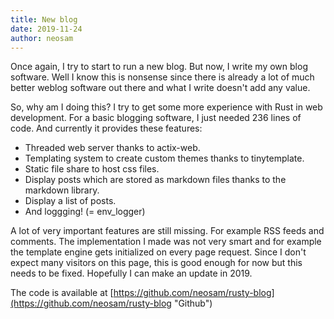 ```yaml
---
title: New blog
date: 2019-11-24
author: neosam
---
```


Once again, I try to start to run a new blog.  But now, I write my own blog
software.  Well I know this is nonsense since there is already a lot of much
better weblog software out there and what I write doesn't add any value.

So, why am I doing this?  I try to get some more experience with Rust in
web development.  For a basic blogging software, I just needed 236 lines of
code.  And currently it provides these features:

* Threaded web server thanks to actix-web.
* Templating system to create custom themes thanks to tinytemplate.
* Static file share to host css files.
* Display posts which are stored as markdown files thanks to the markdown
  library.
* Display a list of posts.
* And loggging! (= env_logger)

A lot of very important features are still missing.  For example RSS feeds and
comments.  The implementation I made was not very smart and for example the
template engine gets initialized on every page request.  Since I don't expect
many visitors on this page, this is good enough for now but this needs to be
fixed.  Hopefully I can make an update in 2019.

The code is available at [https://github.com/neosam/rusty-blog](https://github.com/neosam/rusty-blog "Github")
 
